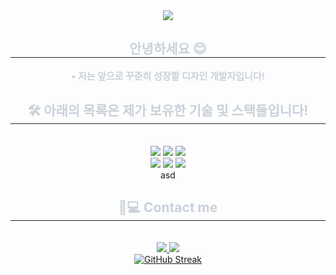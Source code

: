 <div align= "center">
    <img src="https://capsule-render.vercel.app/api?type=waving&color=9782fd&height=180&text=Welcome!%20I'm%20Sehee!&animation=&fontColor=ffffff&fontSize=60" />
    </div>
    <div align= "center"> 
    <h2 style="border-bottom: 1px solid #21262d; color: #c9d1d9;"> 안녕하세요 😊 </h2>  
    <div style="font-weight: 700; font-size: 15px; text-align: center; color: #c9d1d9;"> 
       • 저는 앞으로 꾸준히 성장할 디자인 개발자입니다! </li>
    </div> 
    </div>
    <div align= "center">
    <h2 style="border-bottom: 1px solid #21262d; color: #c9d1d9;"> 🛠️ 아래의 목록은 제가 보유한 기술 및 스택들입니다! </h2> <br> 
    <div style="margin: 0 auto; text-align: center;" align= "center"> 
        <img src="https://img.shields.io/badge/HTML5-E34F26?style=for-the-badge&logo=HTML5&logoColor=white">
        <img src="https://img.shields.io/badge/CSS3-1572B6?style=for-the-badge&logo=CSS3&logoColor=white">
        <img src="https://img.shields.io/badge/Sass-CC6699?style=for-the-badge&logo=Sass&logoColor=white">
        <br>
        <img src="https://img.shields.io/badge/jQuery-0769AD?style=for-the-badge&logo=jQuery&logoColor=white">
        <img src="https://img.shields.io/badge/Javascript-F7DF1E?style=for-the-badge&logo=Javascript&logoColor=white">
        <img src="https://img.shields.io/badge/Slack-4A154B?style=for-the-badge&logo=Slack&logoColor=white">
    <div>
      asd
    </div>
          </div>
    </div>
    <div align= "center">
    <h2 style="border-bottom: 1px solid #21262d; color: #c9d1d9;"> 👩💻 Contact me </h2> <br> 
    <div align= "center">
      <a href=mailto:> 
        <img src="https://img.shields.io/badge/Gmail-EA4335?style=for-the-badge&logo=Gmail&logoColor=white&link=mailto:"> </a>
      <a href=>
        <img src="https://img.shields.io/badge/Instagram-E4405F?style=for-the-badge&logo=Instagram&logoColor=white&link="> </a>
    </div>
    <a href="https://git.io/streak-stats"><img src="https://streak-stats.demolab.com?user=JjMK07141&theme=tokyonight-duo&hide_border=true&border_radius=4.6&locale=ko&date_format=%5BY.%5Dn.j&mode=weekly" alt="GitHub Streak" /></a>
    <br> 
    <div align= "center">  </div> 
    </div>


